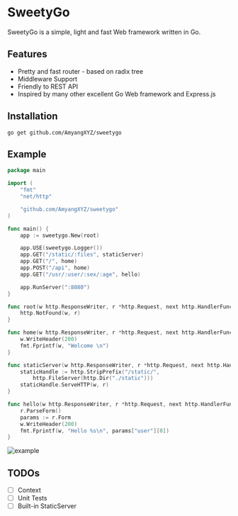 # SweetyGo

SweetyGo is a simple, light and fast Web framework written in Go. 

## Features

- Pretty and fast router - based on radix tree
- Middleware Support
- Friendly to REST API
- Inspired by many other excellent Go Web framework and Express.js

## Installation

`go get github.com/AmyangXYZ/sweetygo`

## Example

```go
package main

import (
	"fmt"
	"net/http"

	"github.com/AmyangXYZ/sweetygo"
)

func main() {
	app := sweetygo.New(root)

	app.USE(sweetygo.Logger())
	app.GET("/static/:files", staticServer)
	app.GET("/", home)
	app.POST("/api", home)
	app.GET("/usr/:user/:sex/:age", hello)

	app.RunServer(":8080")
}

func root(w http.ResponseWriter, r *http.Request, next http.HandlerFunc) {
	http.NotFound(w, r)
}

func home(w http.ResponseWriter, r *http.Request, next http.HandlerFunc) {
	w.WriteHeader(200)
	fmt.Fprintf(w, "Welcome \n")
}

func staticServer(w http.ResponseWriter, r *http.Request, next http.HandlerFunc) {
	staticHandle := http.StripPrefix("/static/",
		http.FileServer(http.Dir("./static")))
	staticHandle.ServeHTTP(w, r)
}

func hello(w http.ResponseWriter, r *http.Request, next http.HandlerFunc) {
	r.ParseForm()
	params := r.Form
	w.WriteHeader(200)
	fmt.Fprintf(w, "Hello %s\n", params["user"][0])
}


```

![example](https://raw.githubusercontent.com/AmyangXYZ/sweetygo/master/example/example.png)

## TODOs

- [ ] Context
- [ ] Unit Tests
- [ ] Built-in StaticServer
